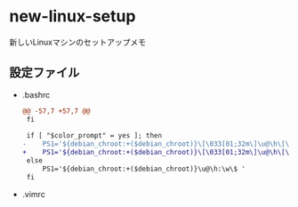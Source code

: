 # new-linux-setup
新しいLinuxマシンのセットアップメモ

## 設定ファイル

- .bashrc
    ```diff
    @@ -57,7 +57,7 @@
     fi
     
     if [ "$color_prompt" = yes ]; then
    -    PS1='${debian_chroot:+($debian_chroot)}\[\033[01;32m\]\u@\h\[\033[00m\]:\[\033[01;34m\]\w\[\033[00m\]\$ '
    +    PS1='${debian_chroot:+($debian_chroot)}\[\033[01;32m\]\u@\h\[\033[00m\]:\[\033[01;34m\]\w\[\033[00m\]\n\$ '
     else
         PS1='${debian_chroot:+($debian_chroot)}\u@\h:\w\$ '
     fi
    ```
- .vimrc
    ```
    ```
